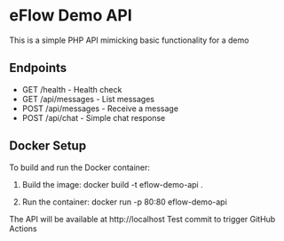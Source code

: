 # eFlow Demo API

This is a simple PHP API mimicking basic functionality for a demo

## Endpoints

- GET /health - Health check
- GET /api/messages - List messages
- POST /api/messages - Receive a message
- POST /api/chat - Simple chat response

## Docker Setup

To build and run the Docker container:

1. Build the image:
   docker build -t eflow-demo-api .

2. Run the container:
   docker run -p 80:80 eflow-demo-api

The API will be available at http://localhost
Test commit to trigger GitHub Actions
